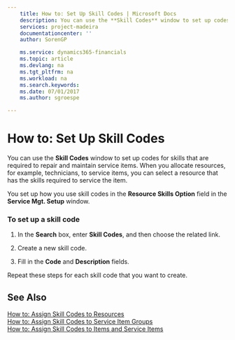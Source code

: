 ```yaml
---
    title: How to: Set Up Skill Codes | Microsoft Docs
    description: You can use the **Skill Codes** window to set up codes for skills that are required to repair and maintain service items. When you allocate resources, for example, technicians, to service items, you can select a resource that has the skills required to service the item.
    services: project-madeira
    documentationcenter: ''
    author: SorenGP

    ms.service: dynamics365-financials
    ms.topic: article
    ms.devlang: na
    ms.tgt_pltfrm: na
    ms.workload: na
    ms.search.keywords:
    ms.date: 07/01/2017
    ms.author: sgroespe

---
```

# How to: Set Up Skill Codes
You can use the **Skill Codes** window to set up codes for skills that are required to repair and maintain service items. When you allocate resources, for example, technicians, to service items, you can select a resource that has the skills required to service the item.  
  
 You set up how you use skill codes in the **Resource Skills Option** field in the **Service Mgt. Setup** window.  
  
### To set up a skill code  
  
1.  In the **Search** box, enter **Skill Codes**, and then choose the related link.  
  
2.  Create a new skill code.  
  
3.  Fill in the **Code** and **Description** fields.  
  
 Repeat these steps for each skill code that you want to create.  
  
## See Also  
 [How to: Assign Skill Codes to Resources](../how-to-assign-skill-codes-to-resources.md)   
 [How to: Assign Skill Codes to Service Item Groups](../how-to-assign-skill-codes-to-service-item-groups.md)   
 [How to: Assign Skill Codes to Items and Service Items](../how-to-assign-skill-codes-to-items-and-service-items.md)